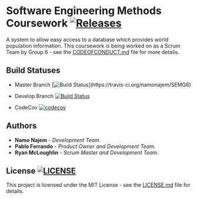 
# **Software Engineering Methods Coursework** [![Releases](https://img.shields.io/github/release/namonajem/SEMG6/all.svg?style=flat)](https://github.com/namonajem/SEMG6/releases)

A system to allow easy access to a database which provides world population information. This coursework is being worked on as a Scrum Team by Group 6 - see the [CODEOFCONDUCT.md](CODEOFCONDUCT.md) file for more details.

## Build Statuses

* Master Branch    [![Build Status](https://travis-ci.org/namonajem/SEMG6.svg?)](https://travis-ci.org/namonajem/SEMG6)

* Develop Branch    [![Build Status](https://travis-ci.org/namonajem/SEMG6.svg?branch=develop)](https://travis-ci.org/namonajem/SEMG6)

* CodeCov [![codecov](https://codecov.io/gh/namonajem/SEMG6/branch/master/graph/badge.svg)](https://codecov.io/gh/namonajem/SEMG6)

## Authors

* **Namo Najem** - *Development Team*.
* **Pablo Ferrando** - *Product Owner and Development Team*.
* **Ryan McLoughlin** - *Scrum Master and Development Team*.

## License [![LICENSE](https://img.shields.io/github/license/namonajem/SEMG6.svg?style=flat)](https://github.com/namonajem/SEMG6/LICENSE)

This project is licensed under the MIT License - see the [LICENSE.md](LICENSE.md) file for details.
